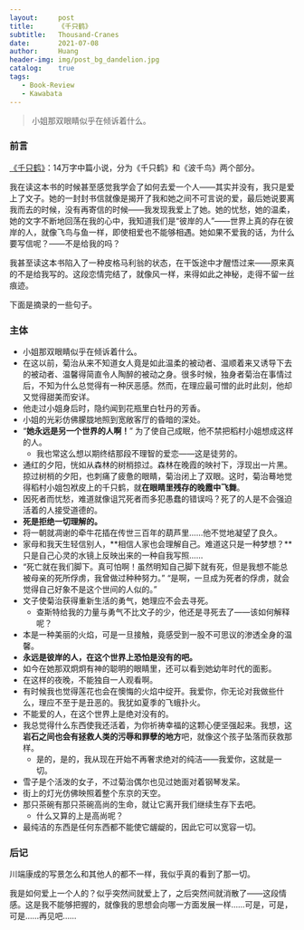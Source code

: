 ```yaml
---
layout:     post
title:      《千只鹤》
subtitle:   Thousand-Cranes
date:       2021-07-08
author:     Huang
header-img: img/post_bg_dandelion.jpg
catalog:    true
tags:
   - Book-Review
   - Kawabata
---
```


> 小姐那双眼睛似乎在倾诉着什么。

### 前言

[《千只鹤》](https://book.douban.com/subject/24736900/)：14万字中篇小说，分为《千只鹤》和《波千鸟》两个部分。

我在读这本书的时候甚至感觉我学会了如何去爱一个人——其实并没有，我只是爱上了文子。她的一封封书信就像是揭开了我和她之间不可言说的爱，最后她说要离我而去的时候，没有再寄信的时候——我发现我爱上了她。她的忧愁，她的温柔，她的文字不断地回荡在我的心中，我知道我们是“彼岸的人”——世界上真的存在彼岸的人，就像飞鸟与鱼一样，即使相爱也不能够相遇。她如果不爱我的话，为什么要写信呢？——不是给我的吗？

我甚至读这本书陷入了一种皮格马利翁的状态，在干饭途中才醒悟过来——原来真的不是给我写的。这段恋情完结了，就像风一样，来得如此之神秘，走得不留一丝痕迹。

下面是摘录的一些句子。

### 主体

* 小姐那双眼睛似乎在倾诉着什么。
* 在这以前，菊治从来不知道女人竟是如此温柔的被动者、温顺着来又诱导下去的被动者、温馨得简直令人陶醉的被动之身。很多时候，独身者菊治在事情过后，不知为什么总觉得有一种厌恶感。然而，在理应最可憎的此时此刻，他却又觉得甜美而安详。
* 他走过小姐身后时，隐约闻到花瓶里白牡丹的芳香。
* 小姐的光彩仿佛朦胧地照到宽敞客厅的昏暗的深处。
* “**她永远是另一个世界的人啊！**” 为了使自己成眠，他不禁把稻村小姐想成这样的人。
  * 我也常这么想以期终结那段不理智的爱恋——这是徒劳的。
* 通红的夕阳，恍如从森林的树梢掠过。森林在晚霞的映衬下，浮现出一片黑。掠过树梢的夕阳，也刺痛了疲惫的眼睛，菊治闭上了双眼。这时，菊治蓦地觉得稻村小姐包袱皮上的千只鹤，就**在眼睛里残存的晚霞中飞舞**。
* 因死者而忧愁，难道就像诅咒死者而多犯愚蠢的错误吗？死了的人是不会强迫活着的人接受道德的。
* **死是拒绝一切理解的。**
* 将一朝就凋谢的牵牛花插在传世三百年的葫芦里……他不觉地凝望了良久。
* 家母和我天生轻信别人，**相信人家也会理解自己。难道这只是一种梦想？**只是自己心灵的水镜上反映出来的一种自我写照……
* “死亡就在我们脚下。真可怕啊！虽然明知自己脚下就有死，但是我想不能总被母亲的死所俘虏，我曾做过种种努力。”
    “是啊，一旦成为死者的俘虏，就会觉得自己好象不是这个世间的人似的。”
* 文子使菊治获得重新生活的勇气，她理应不会去寻死。
  * 查斯特给我的力量与勇气不比文子的少，他还是寻死去了——该如何解释呢？
* 本是一种美丽的火焰，可是一旦接触，竟感受到一股不可思议的渗透全身的温馨。
* **永远是彼岸的人，在这个世界上恐怕是没有的吧。**
* 如今在她那双炯炯有神的聪明的眼睛里，还可以看到她幼年时代的面影。
* 在这样的夜晚，不能独自一人观看啊。
* 有时候我也觉得莲花也会在懊悔的火焰中绽开。我爱你，你无论对我做些什么，理应不至于是丑恶的。我犹如夏季的飞蛾扑火。
* 不能爱的人，在这个世界上是绝对没有的。
* 我总觉得什么东西使我还活着，为你祈祷幸福的这颗心便坚强起来。我想，这**岩石之间也会有拯救人类的污辱和罪孽的地方**吧，就像这个孩子坠落而获救那样。
  * 是的，是的，我从现在开始不再奢求绝对的纯洁——我爱你，这就是一切。
* 雪子是个活泼的女子，不过菊治偶尔也见过她面对着钢琴发呆。
* 街上的灯光仿佛映照着整个东京的天空。
* 那只茶碗有那只茶碗高尚的生命，就让它离开我们继续生存下去吧。
  * 什么又算的上是高尚呢？
* 最纯洁的东西是任何东西都不能使它龌龊的，因此它可以宽容一切。

### 后记

川端康成的写景怎么和其他人的都不一样，我似乎真的看到了那一切。

我是如何爱上一个人的？似乎突然间就爱上了，之后突然间就消散了——这段情感。这是我不能够把握的，就像我的思想会向哪一方面发展一样……可是，可是，可是……再见吧……
